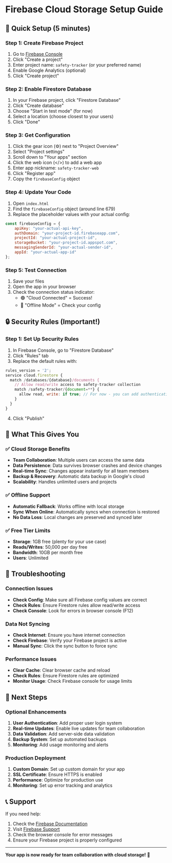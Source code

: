 # Firebase Cloud Storage Setup Guide

## 🚀 **Quick Setup (5 minutes)**

### **Step 1: Create Firebase Project**
1. Go to [Firebase Console](https://console.firebase.google.com/)
2. Click "Create a project"
3. Enter project name: `safety-tracker` (or your preferred name)
4. Enable Google Analytics (optional)
5. Click "Create project"

### **Step 2: Enable Firestore Database**
1. In your Firebase project, click "Firestore Database"
2. Click "Create database"
3. Choose "Start in test mode" (for now)
4. Select a location (choose closest to your users)
5. Click "Done"

### **Step 3: Get Configuration**
1. Click the gear icon (⚙️) next to "Project Overview"
2. Select "Project settings"
3. Scroll down to "Your apps" section
4. Click the web icon (</>) to add a web app
5. Enter app nickname: `safety-tracker-web`
6. Click "Register app"
7. Copy the `firebaseConfig` object

### **Step 4: Update Your Code**
1. Open `index.html`
2. Find the `firebaseConfig` object (around line 679)
3. Replace the placeholder values with your actual config:

```javascript
const firebaseConfig = {
    apiKey: "your-actual-api-key",
    authDomain: "your-project-id.firebaseapp.com",
    projectId: "your-actual-project-id",
    storageBucket: "your-project-id.appspot.com",
    messagingSenderId: "your-actual-sender-id",
    appId: "your-actual-app-id"
};
```

### **Step 5: Test Connection**
1. Save your files
2. Open the app in your browser
3. Check the connection status indicator:
   - 🟢 "Cloud Connected" = Success!
   - 🔴 "Offline Mode" = Check your config

## 🔒 **Security Rules (Important!)**

### **Step 1: Set Up Security Rules**
1. In Firebase Console, go to "Firestore Database"
2. Click "Rules" tab
3. Replace the default rules with:

```javascript
rules_version = '2';
service cloud.firestore {
  match /databases/{database}/documents {
    // Allow read/write access to safety-tracker collection
    match /safety-tracker/{document=**} {
      allow read, write: if true; // For now - you can add authentication later
    }
  }
}
```

4. Click "Publish"

## 🎯 **What This Gives You**

### **✅ Cloud Storage Benefits**
- **Team Collaboration**: Multiple users can access the same data
- **Data Persistence**: Data survives browser crashes and device changes
- **Real-time Sync**: Changes appear instantly for all team members
- **Backup & Recovery**: Automatic data backup in Google's cloud
- **Scalability**: Handles unlimited users and projects

### **✅ Offline Support**
- **Automatic Fallback**: Works offline with local storage
- **Sync When Online**: Automatically syncs when connection is restored
- **No Data Loss**: Local changes are preserved and synced later

### **✅ Free Tier Limits**
- **Storage**: 1GB free (plenty for your use case)
- **Reads/Writes**: 50,000 per day free
- **Bandwidth**: 10GB per month free
- **Users**: Unlimited

## 🔧 **Troubleshooting**

### **Connection Issues**
- **Check Config**: Make sure all Firebase config values are correct
- **Check Rules**: Ensure Firestore rules allow read/write access
- **Check Console**: Look for errors in browser console (F12)

### **Data Not Syncing**
- **Check Internet**: Ensure you have internet connection
- **Check Firebase**: Verify your Firebase project is active
- **Manual Sync**: Click the sync button to force sync

### **Performance Issues**
- **Clear Cache**: Clear browser cache and reload
- **Check Rules**: Ensure Firestore rules are optimized
- **Monitor Usage**: Check Firebase console for usage limits

## 🚀 **Next Steps**

### **Optional Enhancements**
1. **User Authentication**: Add proper user login system
2. **Real-time Updates**: Enable live updates for team collaboration
3. **Data Validation**: Add server-side data validation
4. **Backup System**: Set up automated backups
5. **Monitoring**: Add usage monitoring and alerts

### **Production Deployment**
1. **Custom Domain**: Set up custom domain for your app
2. **SSL Certificate**: Ensure HTTPS is enabled
3. **Performance**: Optimize for production use
4. **Monitoring**: Set up error tracking and analytics

## 📞 **Support**

If you need help:
1. Check the [Firebase Documentation](https://firebase.google.com/docs)
2. Visit [Firebase Support](https://firebase.google.com/support)
3. Check the browser console for error messages
4. Ensure your Firebase project is properly configured

---

**Your app is now ready for team collaboration with cloud storage!** 🎉

